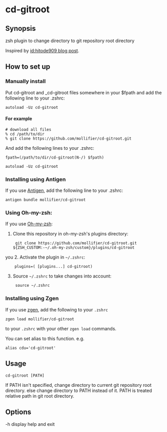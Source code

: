 # cd-gitroot

## Synopsis
zsh plugin to change directory to git repository root directory

Inspired by [id:hitode909 blog post](http://hitode909.hatenablog.com/entry/20100211/1265879271).

## How to set up

### Manually install

Put cd-gitroot and _cd-gitroot files somewhere in your $fpath and add the following line to your .zshrc:

```
autoload -Uz cd-gitroot
```

#### For example

```
# download all files
% cd /path/to/dir
% git clone https://github.com/mollifier/cd-gitroot.git
```

And add the following lines to your .zshrc:

```
fpath=(/path/to/dir/cd-gitroot(N-/) $fpath)

autoload -Uz cd-gitroot
```

### Installing using Antigen
If you use [Antigen](https://github.com/zsh-users/antigen), add the following line to your .zshrc:

```
antigen bundle mollifier/cd-gitroot
```
### Using Oh-my-zsh:
If you use [Oh-my-zsh](https://github.com/robbyrussell/oh-my-zsh):

1. Clone this repository in oh-my-zsh's plugins directory:

        git clone https://github.com/mollifier/cd-gitroot.git ${ZSH_CUSTOM:-~/.oh-my-zsh/custom}/plugins/cd-gitroot
you
2. Activate the plugin in `~/.zshrc`:

        plugins=( [plugins...] cd-gitroot)

3. Source `~/.zshrc`  to take changes into account:

        source ~/.zshrc
### Installing using Zgen
If you use [zgen](https://github.com/tarjoilija/zgen), add the following to your `.zshrc`
```
zgen load mollifier/cd-gitroot
```
to your `.zshrc` with your other `zgen load` commands.

You can set alias to this function.
e.g.

```
alias cdu='cd-gitroot'
```

## Usage

```
cd-gitroot [PATH]
```

If PATH isn't specified, change directory to current git repository root directory.
else change directory to PATH instead of it.
PATH is treated relative path in git root directory.

## Options
\-h display help and exit

